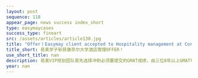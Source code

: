 ```yaml
---
layout: post
sequence: 118
appear_page: news success index_short
type: easymaycases
success_type: fineart
src: /assets/articles/article130.jpg
title: "Offer丨Easymay client accepted to Hospitality management at Cornell University "
title_short: 易美学子斩获康奈尔大学酒店管理OFFER！
use_short_title: nan
description: 易美VIP规划团队首先选择冲刺必须要提交的GMAT成绩，由三位8年以上GMAT培训经验的王牌导师组成了一个培训小组，帮助B同学制定了一套如何利用碎片化时间刷题备考的可行方案。授课角度也采用了与以往不同的方式，主要针对帮助B同学提高处理有歧义信息的能力，进而降低在考试时的困难。最终，经过半年的努力，B同学也终于冲刺到了710+的好成绩，离收获藤校录取更进一步。
year: nan
---
```


